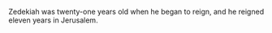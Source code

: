 Zedekiah was twenty-one years old when he began to reign, and he reigned eleven years in Jerusalem.
